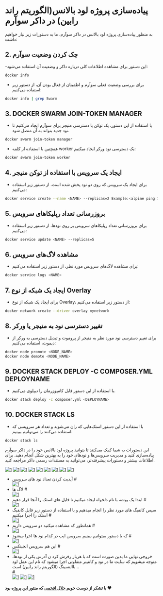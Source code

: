 # پیاده‌سازی پروژه لود بالانس(الگوریتم راند رابین) در داکر سوآرم

به منظور پیاده‌سازی پروژه لود بالانس در داکر سوآرم، ما به دستورات زیر نیاز خواهیم داشت:

## 2. **چک کردن وضعیت سوآرم**

 -این دستور برای مشاهده اطلاعات کلی درباره داکر و وضعیت آن استفاده می‌شود:
```bash
docker info
```


- برای بررسی وضعیت فعلی سوآرم و اطمینان از فعال بودن آن، از دستور زیر استفاده می‌کنیم:
```bash
docker info | grep Swarm
```

## 3. **DOCKER SWARM JOIN-TOKEN MANAGER**
- با استفاده از این دستور، یک توکن با دسترسی منیجر برای سوآرم ایجاد می‌کنیم تا نود جدید بتواند به آن متصل شود.
```bash
docker swarm join-token manager
```

- همچنین با استفاده از کلمه worker یک دسترسی نود ورکر ایجاد میکنیم:
```bash
docker swarm join-token worker
```

## 4. **ایجاد یک سرویس با استفاده از توکن منیجر**
- برای ایجاد یک سرویس که روی دو نود پخش شده است، از دستور زیر استفاده می‌کنیم:
```bash
docker service create --name <NAME> --replicas=2 Example:<alpine ping 1.1.1.1>
```

## 5. **بروزرسانی تعداد رپلیکاهای سرویس**
- برای بروزرسانی تعداد رپلیکاهای سرویس بر روی نودها، از دستور زیر استفاده می‌کنیم:
```bash
docker service update <NAME> --replicas=5
```

## 6. **مشاهده لاگ‌های سرویس**
- برای مشاهده لاگ‌های سرویس مورد نظر، از دستور زیر استفاده می‌کنیم:
```bash
docker service logs <NAME>
```

## 7. **ایجاد یک شبکه از نوع Overlay**
- برای ایجاد یک شبکه از نوع Overlay، از دستور زیر استفاده می‌کنیم:
```bash
docker network create --driver overlay mynetwork
```

## 8. **تغییر دسترسی نود به منیجر یا ورکر**
- برای تغییر دسترسی نود مورد نظر به منیجر از پروموت و  تبدیل دسترسی به ورکر از دیموت، استفاده می‌کنیم: 
```bash
docker node promote <NODE_NAME>
docker node demote <NODE_NAME>
```


## 9. DOCKER STACK DEPLOY -C COMPOSER.YML DEPLOYNAME
- با استفاده از این دستور فایل کامپوزرمان را دیپلوی می‌کنیم.
```bash
docker stack deploy -c composer.yml <DEPLOYNAME>
```

## 10. DOCKER STACK LS
- با استفاده از این دستور استک‌هایی که ران می‌شوند و تعداد هر سرویسی که استفاده می‌کنند را می‌توانیم ببینیم.
```bash
docker stack ls
```

این دستورات به شما کمک می‌کنند تا بتوانید پروژه لود بالانس خود را در داکر سوآرم پیاده‌سازی کنید و مدیریت سرویس‌ها و نودهای خود را به بهترین شکل انجام دهید. برای اطلاعات بیشتر و دستورات پیشرفته‌تر، می‌توانید به مستندات رسمی داکر مراجعه کنید.


[![1](./photos/1.jpg)](https://github.com/pouria-azad/load-balancing)
[![1](./photos/2.jpg)](https://github.com/pouria-azad/load-balancing)
[![1](./photos/3.jpg)](https://github.com/pouria-azad/load-balancing)
[![1](./photos/4.jpg)](https://github.com/pouria-azad/load-balancing)
[![1](./photos/5.jpg)](https://github.com/pouria-azad/load-balancing)
[![1](./photos/6.jpg)](https://github.com/pouria-azad/load-balancing)
[![1](./photos/7.jpg)](https://github.com/pouria-azad/load-balancing)
[![1](./photos/8.jpg)](https://github.com/pouria-azad/load-balancing)
[![1](./photos/9.jpg)](https://github.com/pouria-azad/load-balancing)
 - آپدیت کردن  تعداد  نود  های  سرویس 
#<br>
[![1](./photos/10.jpg)](https://github.com/pouria-azad/load-balancing)
- لاگ ها
#<br>
[![1](./photos/11.jpg)](https://github.com/pouria-azad/load-balancing)
- ابتدا  یک  پوشه  با  نام  دلخواه  ایجاد  میکنیم  تا  فایل  های  استک  را  آنجا 
قرار دهیم 
#<br>
[![1](./photos/12.jpg)](https://github.com/pouria-azad/load-balancing)
- سپس  کانفیگ  های  مورد  نظر  را  انجام  میدهیم  و  با  استفاده  از  دستور 
  زیر فایل  کانفیگ  استک  را  اجرا  میکنیم 
#<br>
[![1](./photos/13.jpg)](https://github.com/pouria-azad/load-balancing)
- همانطور  که  مشاهده  میکنید  دو  سرویس  داریم 
#<br>
[![1](./photos/14.jpg)](https://github.com/pouria-azad/load-balancing)
- که  با  دستور   میتوانیم  ببینیم  سرویس  اپپ  در  کدام  نود  ها  اجرا 
میشود 
#<br>
[![1](./photos/15.jpg)](https://github.com/pouria-azad/load-balancing)
- این هم  سرویس  انجینکس 
#<br>
[![1](./photos/16.jpg)](https://github.com/pouria-azad/load-balancing)
- خروجی  نهایی  ما  بدین  صورت  است  که  با  هربار  رفرش  کرد ن  آدرس 
یکی از نودها،   متوجه  میشویم  که  سایت  ما  در  نود  و  کانتینر  متفاوتی 
اجرا  میشود  که  نام  این  عمل  لود  باالنسینگ (الگوریتم راند رابین) است ..  
#<br>
[![1](./photos/17.jpg)](https://github.com/pouria-azad/load-balancing)
[![1](./photos/18.jpg)](https://github.com/pouria-azad/load-balancing)
[![1](./photos/19.jpg)](https://github.com/pouria-azad/load-balancing)

#### با تشکر از دوست خوبم [جلال افخمی](https://github.com/mrjalal80) که منتور این پروژه بود ❤️
